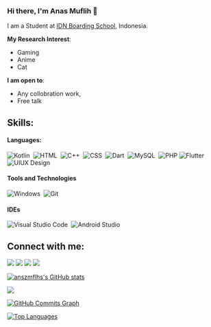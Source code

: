 ### Hi there, I'm Anas Muflih 👋

I am a Student at [IDN Boarding School](https://idn.sch.id), Indonesia.

**My Research Interest**:
- Gaming
- Anime
- Cat

 **I am open to**:

- Any collobration work,
- Free talk

## Skills:

#### Languages:

![Kotlin](https://img.shields.io/badge/Kotlin-3E515A?style=for-the-badge&logo=kotlin&logoColor=white)&nbsp;
![HTML](https://img.shields.io/badge/HTML-F16529.svg?style=for-the-badge&logo=html5&logoColor=white)&nbsp;
![C++](https://img.shields.io/badge/C++-3776AB?style=for-the-badge&logo=C++&logoColor=white)&nbsp;
![CSS](https://img.shields.io/badge/CSS-121011?style=for-the-badge&logo=CSS&logoColor=white)&nbsp;
![Dart](https://img.shields.io/badge/Dart-01579B.svg?style=for-the-badge&logo=dart&logoColor=white)&nbsp;
![MySQL](https://img.shields.io/badge/MySQL-00608C.svg?style=for-the-badge&logo=mysql&logoColor=white)&nbsp;
![PHP](https://img.shields.io/badge/PHP-777BB3.svg?style=for-the-badge&logo=php&logoColor=white)
![Flutter](https://img.shields.io/badge/Flutter-29B6F6.svg?style=for-the-badge&logo=flutter&logoColor=white)&nbsp;
![UIUX Design](https://img.shields.io/badge/Figma-000000.svg?style=for-the-badge&logo=figma&logoColor=white)&nbsp;

#### Tools and Technologies

![Windows](https://img.shields.io/badge/Windows-000000?style=for-the-badge&logo=windows&logoColor=white)&nbsp;
![Git](https://img.shields.io/badge/GIT-E44C30?style=for-the-badge&logo=git&logoColor=white)&nbsp;

#### IDEs

![Visual Studio Code](https://img.shields.io/badge/Visual%20Studio%20Code-0078d7.svg?style=for-the-badge&logo=visual-studio-code&logoColor=white)&nbsp;
![Android Studio](https://img.shields.io/badge/Android%20Studio-000000.svg?style=for-the-badge&logo=android-studio&logoColor=white)&nbsp;

## Connect with me:

<p align = "center">

[<img src="https://img.shields.io/badge/linkedin-%2312100E.svg?&style=for-the-badge&logo=linkedin&logoColor=white&color=black" />](https://www.linkedin.com/in/anas-muflih-003275236/)
[<img src="https://img.shields.io/badge/instagram-%2312100E.svg?&style=for-the-badge&logo=instagram&logoColor=white&color=black" />](https://instagram.com/anas.muflih)
[<img src="https://img.shields.io/badge/dribbble-%2312100E.svg?&style=for-the-badge&logo=instagram&logoColor=white&color=black" />](https://dribbble.com/ansz)
[<img src="https://img.shields.io/badge/youtube-%2312100E.svg?&style=for-the-badge&logo=instagram&logoColor=white&color=black" />](https://www.youtube.com/channel/UCaanLk_d73XSyW5FR67HfWA)
</p>

<a href="http://www.github.com/anszmflhs"><img src="https://github-readme-stats.vercel.app/api?username=anszmflhs&show_icons=true&hide=&count_private=true&title_color=0891b2&text_color=ffffff&icon_color=0891b2&bg_color=1c1917&hide_border=true&show_icons=true" alt="anszmflhs's GitHub stats" /></a>

<a href="http://www.github.com/anszmflhs"><img src="https://github-readme-streak-stats.herokuapp.com/?user=anszmflhs&stroke=ffffff&background=1c1917&ring=0891b2&fire=0891b2&currStreakNum=ffffff&currStreakLabel=0891b2&sideNums=ffffff&sideLabels=ffffff&dates=ffffff&hide_border=true" /></a>

<a href="http://www.github.com/anszmflhs"><img src="https://activity-graph.herokuapp.com/graph?username=anszmflhs&bg_color=1c1917&color=ffffff&line=0891b2&point=ffffff&area_color=1c1917&area=true&hide_border=true&custom_title=GitHub%20Commits%20Graph" alt="GitHub Commits Graph" /></a>

<a href="https://github.com/anszmflhs" align="left"><img src="https://github-readme-stats.vercel.app/api/top-langs/?username=anszmflhs&langs_count=10&title_color=0891b2&text_color=ffffff&icon_color=0891b2&bg_color=1c1917&hide_border=true&locale=en&custom_title=Top%20%Languages" alt="Top Languages" /></a>
